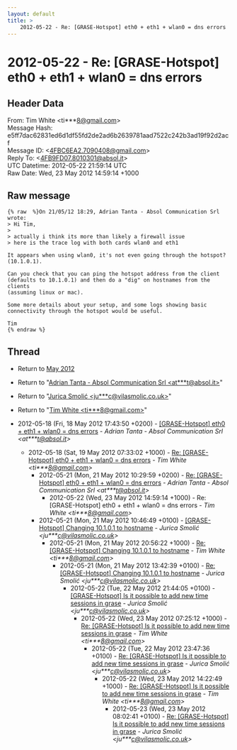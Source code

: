 ```yaml
---
layout: default
title: >
    2012-05-22 - Re: [GRASE-Hotspot] eth0 + eth1 + wlan0 = dns errors
---
```


# 2012-05-22 - Re: [GRASE-Hotspot] eth0 + eth1 + wlan0 = dns errors

## Header Data

From: Tim White \<ti***8@gmail.com\><br>
Message Hash: e5ff7dac62831ed6d1df55fd2de2ad6b2639781aad7522c242b3ad19f92d2acf<br>
Message ID: \<4FBC6EA2.7090408@gmail.com\><br>
Reply To: \<4FB9FD07.8010301@absol.it\><br>
UTC Datetime: 2012-05-22 21:59:14 UTC<br>
Raw Date: Wed, 23 May 2012 14:59:14 +1000<br>

## Raw message

```
{% raw  %}On 21/05/12 18:29, Adrian Tanta - Absol Communication Srl wrote:
> Hi Tim,
>
> actually i think its more than likely a firewall issue
> here is the trace log with both cards wlan0 and eth1

It appears when using wlan0, it's not even going through the hotspot? 
(10.1.0.1).

Can you check that you can ping the hotspot address from the client 
(defaults to 10.1.0.1) and then do a "dig" on hostnames from the clients 
(assuming linux or mac).

Some more details about your setup, and some logs showing basic 
connectivity through the hotspot would be useful.

Tim
{% endraw %}
```

## Thread

+ Return to [May 2012](/archive/2012/05)

+ Return to "[Adrian Tanta - Absol Communication Srl <at***t<span>@</span>absol.it>](/authors/at___t_at_absol_it)"
+ Return to "[Jurica Smolić <ju***c<span>@</span>vilasmolic.co.uk>](/authors/ju___c_at_vilasmolic_co_uk)"
+ Return to "[Tim White <ti***8<span>@</span>gmail.com>](/authors/ti___8_at_gmail_com)"

+ 2012-05-18 (Fri, 18 May 2012 17:43:50 +0200) - [[GRASE-Hotspot] eth0 + eth1 + wlan0 = dns errors](/archive/2012/05/eefa8c93aea561af4601b872076a66c1680fb30d678b5d2b11036c8676ac07bb) - _Adrian Tanta - Absol Communication Srl \<at***t@absol.it\>_
  + 2012-05-18 (Sat, 19 May 2012 07:33:02 +1000) - [Re: [GRASE-Hotspot] eth0 + eth1 + wlan0 = dns errors](/archive/2012/05/ca625a35f39e68008682c715e45bd1aa9010859dfb7bd4f5963de51b26520de8) - _Tim White \<ti***8@gmail.com\>_
    + 2012-05-21 (Mon, 21 May 2012 10:29:59 +0200) - [Re: [GRASE-Hotspot] eth0 + eth1 + wlan0 = dns errors](/archive/2012/05/7001d9fb90603018965d7f3b97dba8dc818e4a611cfcc729d0b784f13736025d) - _Adrian Tanta - Absol Communication Srl \<at***t@absol.it\>_
      + 2012-05-22 (Wed, 23 May 2012 14:59:14 +1000) - Re: [GRASE-Hotspot] eth0 + eth1 + wlan0 = dns errors - _Tim White \<ti***8@gmail.com\>_
    + 2012-05-21 (Mon, 21 May 2012 10:46:49 +0100) - [[GRASE-Hotspot] Changing 10.1.0.1 to hostname](/archive/2012/05/b95415d25399a8ed66dbb4e1426e0dc0f5028a955fb39d725815ec5df3c17ef7) - _Jurica Smolić \<ju***c@vilasmolic.co.uk\>_
      + 2012-05-21 (Mon, 21 May 2012 20:56:22 +1000) - [Re: [GRASE-Hotspot] Changing 10.1.0.1 to hostname](/archive/2012/05/88ded0606a73d7bb583c8f41f97629a89edd18598044816b1e99f58617a211db) - _Tim White \<ti***8@gmail.com\>_
        + 2012-05-21 (Mon, 21 May 2012 13:42:39 +0100) - [Re: [GRASE-Hotspot] Changing 10.1.0.1 to hostname](/archive/2012/05/29c8707a850f39eb217253f318ec6893af99b1409be570c9b981613be4a06524) - _Jurica Smolić \<ju***c@vilasmolic.co.uk\>_
          + 2012-05-22 (Tue, 22 May 2012 21:44:05 +0100) - [[GRASE-Hotspot] Is it possible to add new time sessions in grase](/archive/2012/05/d3e97a47fbc26e02d11b204d1def376da3c35af27c4eb48593b1b9b910d2ac0a) - _Jurica Smolić \<ju***c@vilasmolic.co.uk\>_
            + 2012-05-22 (Wed, 23 May 2012 07:25:12 +1000) - [Re: [GRASE-Hotspot] Is it possible to add new time sessions in grase](/archive/2012/05/8abb66e1ccecc475cdb222ea9c735b38d4ea56389582a140c7aa1d0292a3c743) - _Tim White \<ti***8@gmail.com\>_
              + 2012-05-22 (Tue, 22 May 2012 23:47:36 +0100) - [Re: [GRASE-Hotspot] Is it possible to add new time sessions in grase](/archive/2012/05/d92a9995d5b9ce2ced1540f7b273d8c35fc9ed8f18a26b7c6aa84d5abba82c1f) - _Jurica Smolić \<ju***c@vilasmolic.co.uk\>_
                + 2012-05-22 (Wed, 23 May 2012 14:22:49 +1000) - [Re: [GRASE-Hotspot] Is it possible to add new time sessions in grase](/archive/2012/05/f12bf8e49016166a4d26be5c633b97aecf5ce5656ae2acc329fc48102207cd39) - _Tim White \<ti***8@gmail.com\>_
                  + 2012-05-23 (Wed, 23 May 2012 08:02:41 +0100) - [Re: [GRASE-Hotspot] Is it possible to add new time sessions in grase](/archive/2012/05/cd6b895b60276f50052cadf03e444630d456bbbeeec07aa5eb0af950d2a21156) - _Jurica Smolić \<ju***c@vilasmolic.co.uk\>_

